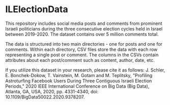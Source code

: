 # ILElectionData

This repository includes social media posts and comments from prominent Israeli politicians during the three consecutive election cycles held in Israel between 2019-2020. The dataset contains over 5 million comments total. 

The data is structured into two main directories - one for posts and one for comments. Within each directory, CSV files store the data with each row representing a single post or comment. The columns in the CSVs contain attributes about each post/comment such as content, author, date, etc.

If you utilize this dataset in your research, please cite it as follows:
J. Schler, E. Bonchek-Dokow, T. Vainstein, M. Gotam and M. Teplitsky, "Profiling Astroturfing Facebook Users During Three Contiguous Israeli Election Periods," 2020 IEEE International Conference on Big Data (Big Data), Atlanta, GA, USA, 2020, pp. 4331-4340, doi: 10.1109/BigData50022.2020.9378207.


